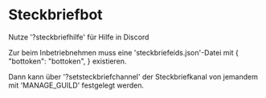 # Steckbriefbot
Nutze '?steckbriefhilfe' für Hilfe in Discord

Zur beim Inbetriebnehmen muss eine 'steckbriefeids.json'-Datei mit 
{
    "bottoken": "bottoken",
}
existieren.

Dann kann über '?setsteckbriefchannel' der Steckbriefkanal von jemandem mit 'MANAGE_GUILD' festgelegt werden.
